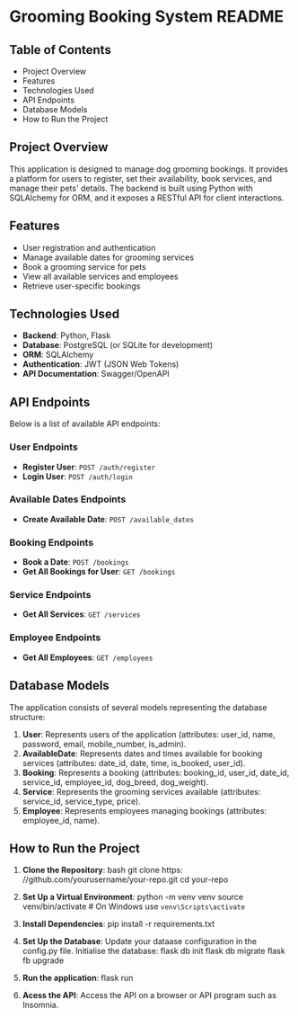 # Grooming Booking System README

## Table of Contents

- Project Overview
- Features
- Technologies Used
- API Endpoints
- Database Models
- How to Run the Project

## Project Overview

This application is designed to manage dog grooming bookings. It provides a platform for users to register, set their availability, book services, and manage their pets' details. The backend is built using Python with SQLAlchemy for ORM, and it exposes a RESTful API for client interactions.

## Features

- User registration and authentication
- Manage available dates for grooming services
- Book a grooming service for pets
- View all available services and employees
- Retrieve user-specific bookings

## Technologies Used

- **Backend**: Python, Flask
- **Database**: PostgreSQL (or SQLite for development)
- **ORM**: SQLAlchemy
- **Authentication**: JWT (JSON Web Tokens)
- **API Documentation**: Swagger/OpenAPI

## API Endpoints

Below is a list of available API endpoints:

### User Endpoints

- **Register User**: `POST /auth/register`
- **Login User**: `POST /auth/login`

### Available Dates Endpoints

- **Create Available Date**: `POST /available_dates`

### Booking Endpoints

- **Book a Date**: `POST /bookings`
- **Get All Bookings for User**: `GET /bookings`

### Service Endpoints

- **Get All Services**: `GET /services`

### Employee Endpoints

- **Get All Employees**: `GET /employees`

## Database Models

The application consists of several models representing the database structure:

1. **User**: Represents users of the application (attributes: user_id, name, password, email, mobile_number, is_admin).
2. **AvailableDate**: Represents dates and times available for booking services (attributes: date_id, date, time, is_booked, user_id).
3. **Booking**: Represents a booking (attributes: booking_id, user_id, date_id, service_id, employee_id, dog_breed, dog_weight).
4. **Service**: Represents the grooming services available (attributes: service_id, service_type, price).
5. **Employee**: Represents employees managing bookings (attributes: employee_id, name).

## How to Run the Project

1. **Clone the Repository**:
bash
git clone https: //github.com/yourusername/your-repo.git
cd your-repo

2. **Set Up a Virtual Environment**:
python -m venv venv
source venv/bin/activate  # On Windows use `venv\Scripts\activate`

3. **Install Dependencies**:
pip install -r requirements.txt

4. **Set Up the Database**:
Update your dataase configuration in the config.py file.
Initialise the database:
flask db init
flask db migrate
flask fb upgrade

5. **Run the application**:
flask run

6. **Acess the API**:
Access the API on a browser or API program such as Insomnia.
